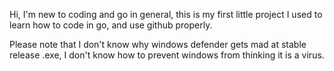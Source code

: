Hi, I'm new to coding and go in general, this is my first little project I used to learn how to code in go, and use github properly.

Please note that I don't know why windows defender gets mad at stable release .exe, I don't know how to prevent windows from thinking it is a virus.
